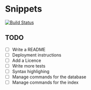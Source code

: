 Snippets
========

[![Build Status](https://travis-ci.org/andytom/snippets.svg?branch=master)](https://travis-ci.org/andytom/snippets)


TODO
----
- [ ] Write a README
 - [ ] Deployment instructions
 - [ ] Add a Licence
- [ ] Write more tests
- [ ] Syntax highlighing
- [ ] Manage commands for the database
- [ ] Manage commands for the index
